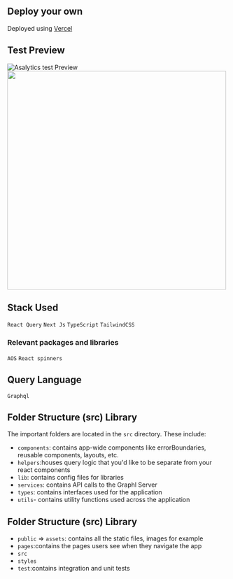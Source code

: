 ## Deploy your own

Deployed using [Vercel](https://vercel.com?utm_source=github&utm_medium=readme&utm_campaign=next-example) 


## Test Preview
![Asalytics test Preview](https://res.cloudinary.com/israelayooluwa/image/upload/v1660235432/Group_4048_q3zjsh.png)
<img src="https://res.cloudinary.com/israelayooluwa/image/upload/v1660235432/Group_4048_q3zjsh.png" width="500"/>

## Stack Used
`React Query`
`Next Js`
`TypeScript`
`TailwindCSS`


### Relevant packages and libraries
`AOS`
`React spinners`

## Query Language
`Graphql`

## Folder Structure (src) Library
The important folders are located in the `src` directory. These include:
- `components`: contains app-wide components like errorBoundaries, reusable components, layouts, etc.
- `helpers`:houses query logic that you'd like to be separate from your react components
- `lib`: contains config files for libraries
- `services`: contains API calls to the Graphl Server
- `types`: contains interfaces used for the application
- `utils`- contains utility functions used across the application


## Folder Structure (src) Library

- `public` => `assets`: contains all the static files, images for example
- `pages`:contains the pages users see when they navigate the app
- `src`
- `styles`
- `test`:contains integration and unit tests
